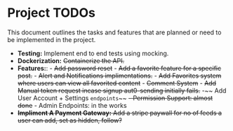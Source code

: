 # Project TODOs

This document outlines the tasks and features that are planned or need to be implemented in the project.

- **Testing:** Implement end to end tests using mocking.
- **Dockerization:** ~~Containerize the API.~~
- **Features:**: 
                - ~~Add password reset~~
                - ~~Add a favorite feature for a specific post.~~
                - ~~Alert and Notifications implimentations.~~
                - ~~Add Favorites system where users can view all favorited content~~
                - ~~Comment System~~
                - ~~Add Manual token request incase signup aut0-sending initially fails.~~
                -~~ Add User Account + Settings `endpoints`~~
                ~~- Permission Support: almost done~~
                - Admin Endpoints: in the works
- ~~**Impliment A Payment Gateway:** Add a stripe paywall for no of feeds a user can add, set as hidden, follow?~~